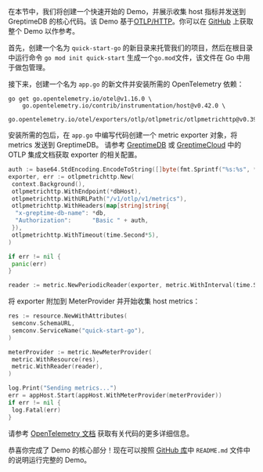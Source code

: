 在本节中，我们将创建一个快速开始的 Demo，并展示收集 host 指标并发送到 GreptimeDB 的核心代码。该 Demo 基于[OTLP/HTTP](https://opentelemetry.io/)。你可以在 [GitHub](https://github.com/GreptimeCloudStarters/quick-start-go) 上获取整个 Demo 以作参考。

首先，创建一个名为 `quick-start-go` 的新目录来托管我们的项目，然后在根目录中运行命令 `go mod init quick-start` 生成一个`go.mod`文件，该文件在 Go 中用于做包管理。

接下来，创建一个名为 `app.go` 的新文件并安装所需的 OpenTelemetry 依赖：

```shell
go get go.opentelemetry.io/otel@v1.16.0 \
    go.opentelemetry.io/contrib/instrumentation/host@v0.42.0 \
    go.opentelemetry.io/otel/exporters/otlp/otlpmetric/otlpmetrichttp@v0.39.0
```

安装所需的包后，在 `app.go` 中编写代码创建一个 metric exporter 对象，将 metrics 发送到 GreptimeDB。
请参考 [GreptimeDB](/v0.3/user-guide/clients/otlp.md) 或 [GreptimeCloud](/v0.3/greptimecloud/integrations/otlp.md) 中的 OTLP 集成文档获取 exporter 的相关配置。

```go
auth := base64.StdEncoding.EncodeToString([]byte(fmt.Sprintf("%s:%s", *username, *password)))
exporter, err := otlpmetrichttp.New(
 context.Background(),
 otlpmetrichttp.WithEndpoint(*dbHost),
 otlpmetrichttp.WithURLPath("/v1/otlp/v1/metrics"),
 otlpmetrichttp.WithHeaders(map[string]string{
  "x-greptime-db-name": *db,
  "Authorization":      "Basic " + auth,
 }),
 otlpmetrichttp.WithTimeout(time.Second*5),
)

if err != nil {
 panic(err)
}

reader := metric.NewPeriodicReader(exporter, metric.WithInterval(time.Second*2))
```

将 exporter 附加到 MeterProvider 并开始收集 host metrics：

```go
res := resource.NewWithAttributes(
 semconv.SchemaURL,
 semconv.ServiceName("quick-start-go"),
)

meterProvider := metric.NewMeterProvider(
 metric.WithResource(res),
 metric.WithReader(reader),
)

log.Print("Sending metrics...")
err = appHost.Start(appHost.WithMeterProvider(meterProvider))
if err != nil {
 log.Fatal(err)
}
```

请参考 [OpenTelemetry 文档](https://opentelemetry.io/docs/instrumentation/go/) 获取有关代码的更多详细信息。

恭喜你完成了 Demo 的核心部分！现在可以按照 [GitHub 库](https://github.com/GreptimeCloudStarters/quick-start-go)中 `README.md` 文件中的说明运行完整的 Demo。
